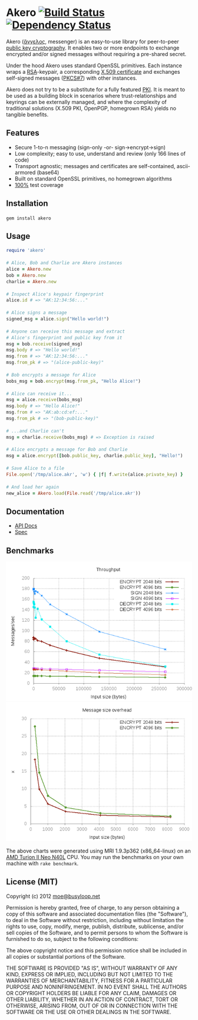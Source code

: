 # Akero [![Build Status](https://travis-ci.org/busyloop/akero.png?branch=master)](https://travis-ci.org/busyloop/akero) [![Dependency Status](https://gemnasium.com/busyloop/akero.png)](https://gemnasium.com/busyloop/akero)

Akero ([ἄγγελος](http://en.wiktionary.org/wiki/%F0%90%80%80%F0%90%80%90%F0%90%80%AB), messenger) is an easy-to-use library for peer-to-peer [public key cryptography](http://en.wikipedia.org/wiki/Public-key_cryptography). It enables two or more endpoints to exchange encrypted and/or signed messages without requiring a pre-shared secret.

Under the hood Akero uses standard OpenSSL primitives. Each instance wraps a [RSA](http://en.wikipedia.org/wiki/RSA)-keypair, a corresponding [X.509 certificate](http://en.wikipedia.org/wiki/X.509) and exchanges self-signed messages ([PKCS#7](https://tools.ietf.org/html/rfc2315)) with other instances.

Akero does not try to be a substitute for a fully featured [PKI](http://en.wikipedia.org/wiki/Public_key_infrastructure). It is meant to be used as a building block in scenarios where trust-relationships and keyrings can be externally managed, and where the complexity of traditional solutions (X.509 PKI, OpenPGP, homegrown RSA) yields no tangible benefits.

## Features

* Secure 1-to-n messaging (sign-only -or- sign->encrypt->sign)
* Low complexity; easy to use, understand and review (only 166 lines of code)
* Transport agnostic; messages and certificates are self-contained, ascii-armored (base64)
* Built on standard OpenSSL primitives, no homegrown algorithms
* [100%](https://busyloop.net/oss/akero/coverage/) test coverage


## Installation

`gem install akero`


## Usage

```ruby
require 'akero'

# Alice, Bob and Charlie are Akero instances
alice = Akero.new
bob = Akero.new
charlie = Akero.new

# Inspect Alice's keypair fingerprint
alice.id # => "AK:12:34:56:..."

# Alice signs a message
signed_msg = alice.sign("Hello world!")

# Anyone can receive this message and extract
# Alice's fingerprint and public key from it
msg = bob.receive(signed_msg)
msg.body # => "Hello world!"
msg.from # => "AK:12:34:56:..."
msg.from_pk # => "(alice-public-key)"

# Bob encrypts a message for Alice
bobs_msg = bob.encrypt(msg.from_pk, "Hello Alice!")
 
# Alice can receive it...
msg = alice.receive(bobs_msg)
msg.body # => "Hello Alice!"
msg.from # => "AK:ab:cd:ef:..."
msg.from_pk # => "(bob-public-key)"

# ...and Charlie can't
msg = charlie.receive(bobs_msg) # => Exception is raised

# Alice encrypts a message for Bob and Charlie
msg = alice.encrypt([bob.public_key, charlie.public_key], "Hello!")

# Save Alice to a file
File.open('/tmp/alice.akr', 'w') { |f| f.write(alice.private_key) }

# And load her again
new_alice = Akero.load(File.read('/tmp/alice.akr'))

```

## Documentation

* [API Docs](http://rubydoc.info/gems/akero/Akero)
* [Spec](https://github.com/busyloop/akero/blob/master/spec/akero_spec.rb)

## Benchmarks

![Throughput](http://github.com/busyloop/akero/raw/master/benchmark/bm_rate.png)
![Message size](http://github.com/busyloop/akero/raw/master/benchmark/bm_size.png)

The above charts were generated using MRI 1.9.3p362 (x86_64-linux) on an [AMD Turion II Neo N40L](http://www.cpubenchmark.net/cpu.php?cpu=AMD+Turion+II+Neo+N40L+Dual-Core) CPU.
You may run the benchmarks on your own machine with `rake benchmark`.

## License (MIT)

Copyright (c) 2012 moe@busyloop.net

Permission is hereby granted, free of charge, to any person obtaining
a copy of this software and associated documentation files (the
"Software"), to deal in the Software without restriction, including
without limitation the rights to use, copy, modify, merge, publish,
distribute, sublicense, and/or sell copies of the Software, and to
permit persons to whom the Software is furnished to do so, subject to
the following conditions:

The above copyright notice and this permission notice shall be
included in all copies or substantial portions of the Software.

THE SOFTWARE IS PROVIDED "AS IS", WITHOUT WARRANTY OF ANY KIND,
EXPRESS OR IMPLIED, INCLUDING BUT NOT LIMITED TO THE WARRANTIES OF
MERCHANTABILITY, FITNESS FOR A PARTICULAR PURPOSE AND
NONINFRINGEMENT. IN NO EVENT SHALL THE AUTHORS OR COPYRIGHT HOLDERS BE
LIABLE FOR ANY CLAIM, DAMAGES OR OTHER LIABILITY, WHETHER IN AN ACTION
OF CONTRACT, TORT OR OTHERWISE, ARISING FROM, OUT OF OR IN CONNECTION
WITH THE SOFTWARE OR THE USE OR OTHER DEALINGS IN THE SOFTWARE.

